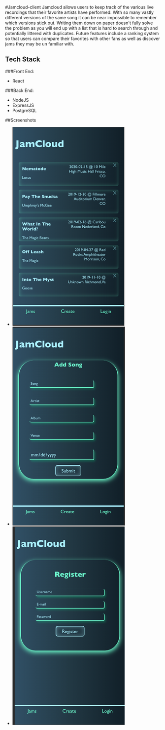 #Jamcloud-client
Jamcloud allows users to keep track of the various live recordings that their favorite artists have performed. With so many vastly different versions of the same song it can be near impossible to remember which versions stick out. Writing them down on paper doesn't fully solve the problem as you will end up with a list that is hard to search through and potentially littered with duplicates. Future features include a ranking system so that users can compare their favorites with other fans as well as discover jams they may be un familiar with. 

## Tech Stack 

###Front End:

- React

###Back End: 

- NodeJS 
- ExpressJS
- PostgreSQL

##Screenshots 

- ![](images/image1.png)
- ![](images/image2.png)
- ![](images/image3.png)
